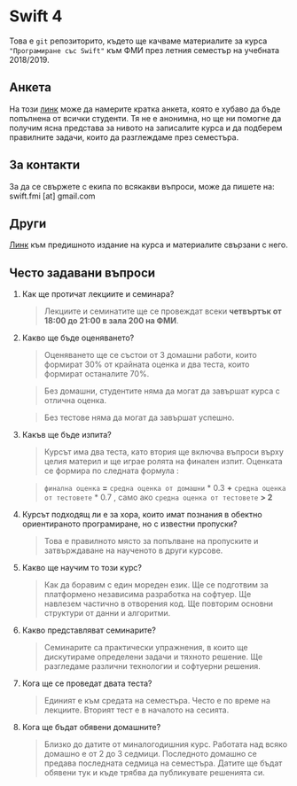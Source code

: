 # Swift 4

Това е `git` репозиторито, където ще качваме материалите за курса `"Програмиране със Swift"` към ФМИ през летния семестър на учебната 2018/2019.

## Анкета

На този [линк](https://goo.gl/forms/w547eDGH0w3ORgvE2) може да намерите кратка анкета, която е хубаво да бъде попълнена от всички студенти. Тя не е анонимна, но ще ни помогне да получим ясна представа за нивото на записалите курса и да подберем правилните задачи, които да разглеждаме през семестъра.

## За контакти

За да се свържете с екипа по всякакви въпроси, може да пишете на:
swift.fmi [at] gmail.com

## Други

[Линк](https://github.com/SwiftFMI/swift_2017_2018) към предишното издание на курса и материалите свързани с него.

## Често задавани въпроси

1. Как ще протичат лекциите и семинара?
	
	> Лекциите и семинатите ще се провеждат всеки __четвъртък от 18:00 до 21:00 в зала 200 на ФМИ__.

2. Какво ще бъде оценяването?
	
	> Оценяването ще се състои от 3 домашни работи, които формират 30% от крайната оценка и два теста, които формират останалите 70%.
	
	> Без домашни, студентите няма да могат да завършат курса с отлична оценка. 
	
	> Без тестове няма да могат да завършат успешно.

3. Какъв ще бъде изпита?
	
	> Курсът има два теста, като втория ще включва въпроси върху целия материл и ще играе ролята на финален изпит. Оценката се формира по следната формула :
		
	> `финална оценка` __=__ `средна оценка от домашни` * 0.3 __+__ `средна оценка от тестовете` * 0.7 , само ако  `средна оценка от тестовете` __> 2__

4. Курсът подходящ ли е за хора, които имат познания в обектно ориентираното програмиране, но с известни пропуски?
	> Това е правилното място за попълване на пропуските и затвърждаване на наученото в други курсове.

5. Какво ще научим то този курс?
	> Как да боравим с един мореден език. Ще се подготвим за платформено независима разработка на софтуер. Ще навлезем частично в отворения код. Ще повторим основни структури от данни и алгоритми.

6. Какво представляват семинарите?
	> Семинарите са практически упражнения, в които ще дискутираме определени задачи и тяхното решение. Ще разгледаме различни технологии и софтуерни решения.

7. Кога ще се проведат двата теста?
	> Единият е към средата на семестъра. Често е по време на лекциите. Вторият тест е в началото на сесията.
	
8. Кога ще бъдат обявени домашните?
	> Близко до датите от миналогодишния курс. Работата над всяко домашно е от 2 до 3 седмици. Последното домашно се предава последната седмица на семестъра. Датите ще бъдат обявени тук и къде трябва да публикувате решенията си.
	
